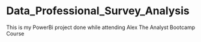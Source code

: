 # Data_Professional_Survey_Analysis
This is my PowerBi project done while attending Alex The Analyst Bootcamp Course

